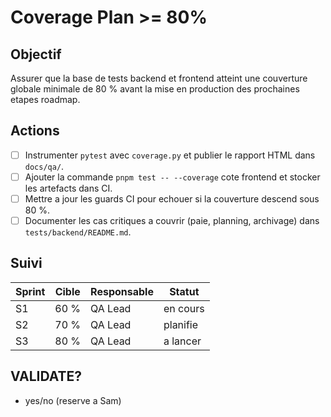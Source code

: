 # Coverage Plan >= 80%

## Objectif
Assurer que la base de tests backend et frontend atteint une couverture globale minimale de 80 % avant la mise en production des prochaines etapes roadmap.

## Actions
- [ ] Instrumenter `pytest` avec `coverage.py` et publier le rapport HTML dans `docs/qa/`.
- [ ] Ajouter la commande `pnpm test -- --coverage` cote frontend et stocker les artefacts dans CI.
- [ ] Mettre a jour les guards CI pour echouer si la couverture descend sous 80 %.
- [ ] Documenter les cas critiques a couvrir (paie, planning, archivage) dans `tests/backend/README.md`.

## Suivi
| Sprint | Cible | Responsable | Statut |
|--------|-------|-------------|--------|
| S1     | 60 %  | QA Lead     | en cours |
| S2     | 70 %  | QA Lead     | planifie |
| S3     | 80 %  | QA Lead     | a lancer |

## VALIDATE?
- yes/no (reserve a Sam)
